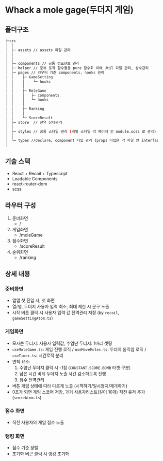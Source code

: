 # Whack a mole gage(두더지 게임)

## 폴더구조

```sh
├─src
│  │  
│  ├─ assets // assets 파일 관리
│  │
│  │   
│  ├─ components // 공통 컴포넌트 관리
│  ├─ helper // 중복 로직 함수들을 pure 함수화 하여 Util 파일 관리, 상수관리
│  ├─ pages // 라우터 기준 components, hooks 관리
│  │    ├─ GameSetting
│  │    │    └─ hooks
│  │    │
│  │    ├─ MoleGame
│  │    │   ├─ components
│  │    │   └─ hooks
│  │    │
│  │    ├─ Ranking    
│  │    │
│  │    └─ ScoreResult     
│  ├─ store  // 전역 상태관리
│  │    
│  ├─ styles // 공통 스타일 관리 (개별 스타일 각 페이지 안 module.scss 로 관리)
│  │    
│  └─ types //declare, component 타입 관리 (props 타입은 각 파일 안 interface 타입으로 관리)
│          
```
## 기술 스택
- React + Recoil + Typescript
- Loadable Components
- react-router-dom
- scss

## 라우터 구성
1. 준비화면  
   - /
2. 게임화면
   -  /moleGame
3. 점수화면
   - /scoreResult
4. 순위화면
   - /ranking

## 상세 내용
### 준비화면
  - 앱앱 첫 진입 시, 첫 화면
  - 열/행, 두더지 사용자 입력 최소, 최대 제한 시 문구 노출
  - 시작 버튼 클릭 시 사용자 입력 값 전역관리 저장 (by `recoil`, `gameSettingAtom.ts`)

### 게임화면
 - 모자쓴 두더지: 사용자 입력값, 수염난 두더지: 1마리 셋팅
 - `useMoleGame.ts`: 게임 진행 로직 /  `useMoveMoles.ts`: 두더지 움직임 로직 /  `useTimer.ts`: 시간로직 분리
 - 변칙 요소:
   1. 수염난 두더지 클릭 시 -1점 (`CONSTANT.SCORE.BOMB` 타겟 구분)
   2. 남은 시간 비례 두더지 노출 시간 감소하도록 진행 
   3. 점수 전역관리 
 - 버튼 게임 상태에 따라 다르게 노출 (시작하기/일시정지/재개하기)
 - 0초가 되면 게임 스코어 저장, 과거 사용자리스트(길이 10개) 직전 유저 추가(`scoreAtom.ts`)

### 점수 화면
- 직전 사용자의 게임 점수 노출

### 랭킹 화면 
- 점수 기준 정렬
- 초기화 버큰 클릭 시 랭킹 초기화 

